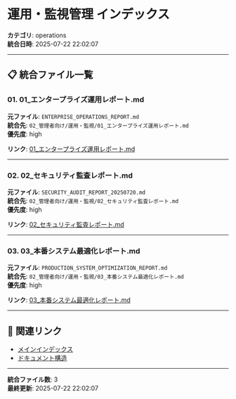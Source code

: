 # 運用・監視管理 インデックス

**カテゴリ**: operations  
**統合日時**: 2025-07-22 22:02:07  

---

## 📋 統合ファイル一覧


### 01. 01_エンタープライズ運用レポート.md

**元ファイル**: `ENTERPRISE_OPERATIONS_REPORT.md`  
**統合先**: `02_管理者向け/運用・監視/01_エンタープライズ運用レポート.md`  
**優先度**: high  

**リンク**: [01_エンタープライズ運用レポート.md](02_管理者向け/運用・監視/01_エンタープライズ運用レポート.md)

---

### 02. 02_セキュリティ監査レポート.md

**元ファイル**: `SECURITY_AUDIT_REPORT_20250720.md`  
**統合先**: `02_管理者向け/運用・監視/02_セキュリティ監査レポート.md`  
**優先度**: high  

**リンク**: [02_セキュリティ監査レポート.md](02_管理者向け/運用・監視/02_セキュリティ監査レポート.md)

---

### 03. 03_本番システム最適化レポート.md

**元ファイル**: `PRODUCTION_SYSTEM_OPTIMIZATION_REPORT.md`  
**統合先**: `02_管理者向け/運用・監視/03_本番システム最適化レポート.md`  
**優先度**: high  

**リンク**: [03_本番システム最適化レポート.md](02_管理者向け/運用・監視/03_本番システム最適化レポート.md)

---


## 🔗 関連リンク

- [メインインデックス](00_NAVIGATION/INTEGRATION_INDEX.md)
- [ドキュメント構造](00_DOCS_ARCHITECTURE.md)

---

**統合ファイル数**: 3  
**最終更新**: 2025-07-22 22:02:07
